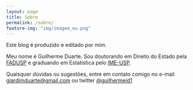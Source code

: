 ```yaml
---
layout: page
title: Sobre
permalink: /sobre/
feature-img: "img/imagem_eu.png"
---
```


Este blog é produzido e editado por mim.

Meu nome é Guilherme Duarte. Sou doutorando em Direito do Estado pela [FADUSP](http://www.direito.usp.br) e graduando em Estatística pelo [IME-USP](http://www.ime.usp.br).

Quaisquer dúvidas ou sugestões, entre em contato comigo no e-mail [gjardimduarte@gmail.com](mailto:gjardimduarte@gmail.com) ou twitter [@guilhermejd1](http://twitter.com/guilhermejd1)
